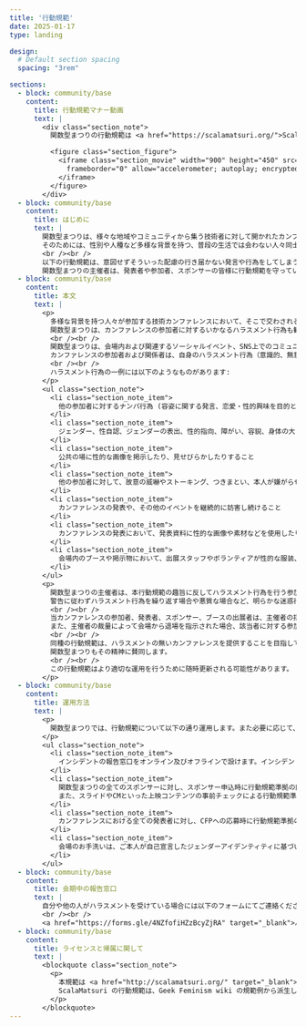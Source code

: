 ```yaml
---
title: '行動規範'
date: 2025-01-17
type: landing

design:
  # Default section spacing
  spacing: "3rem"

sections:
  - block: community/base
    content:
      title: 行動規範マナー動画
      text: |
        <div class="section_note">
          関数型まつりの行動規範は <a href="https://scalamatsuri.org/">ScalaMatsuri</a> の行動規範に基づいています。ScalaMatsuri の行動規範は動画で見る事ができます。

          <figure class="section_figure">
            <iframe class="section_movie" width="900" height="450" src="https://www.youtube.com/embed/lIfOQNTWdxI"
              frameborder="0" allow="accelerometer; autoplay; encrypted-media; gyroscope; picture-in-picture" allowfullscreen>
            </iframe>
          </figure>
        </div>
  - block: community/base
    content:
      title: はじめに
      text: |
        関数型まつりは、様々な地域やコミュニティから集う技術者に対して開かれたカンファレンスを目指しています。
        そのためには、性別や人種など多様な背景を持つ、普段の生活では会わない人々同士でも、互いに敬意を払って楽しい時間を過ごせることが重要だと考えています。
        <br /><br />
        以下の行動規範は、意図せずそういった配慮の行き届かない発言や行為をしてしまうことを防ぐためのガイドラインです。
        関数型まつりの主催者は、発表者や参加者、スポンサーの皆様に行動規範を守っていただくことをお願いしており、その場にそぐわない発言や行為を未然に防ぐための手助けをしています。
  - block: community/base
    content:
      title: 本文
      text: |
        <p>
          多様な背景を持つ人々が参加する技術カンファレンスにおいて、そこで交わされるコミュニケーションは技術的な発表と交流の場に相応しいものであって欲しいと願っています。
          関数型まつりは、カンファレンスの参加者に対するいかなるハラスメント行為も歓迎しません。
          <br /><br />
          関数型まつりは、会場内および関連するソーシャルイベント、SNS上でのコミュニケーションの全てにおいて、参加者、発表者、スポンサー、ブース出展者など、全ての関係者の皆様に対して本行動規範の遵守を求めます。
          カンファレンスの参加者および関係者は、自身のハラスメント行為（意識的、無意識的を問わず）について他者から指摘を受けた場合は、直ちにその行動を中止することを期待されています。
          <br /><br />
          ハラスメント行為の一例には以下のようなものがあります:
        </p>
        <ul class="section_note">
          <li class="section_note_item">
            他の参加者に対するナンパ行為 (容姿に関する発言、恋愛・性的興味を目的とした発言) や不適切な身体的接触を行うこと
          </li>
          <li class="section_note_item">
            ジェンダー、性自認、ジェンダーの表出、性的指向、障がい、容貎、身体の大きさ、年齢、人種、国籍、民族、宗教について、当人が不快に感じる発言や差別を助長する言動を行うこと
          </li>
          <li class="section_note_item">
            公共の場に性的な画像を掲示したり、見せびらかしたりすること
          </li>
          <li class="section_note_item">
            他の参加者に対して、故意の威嚇やストーキング、つきまとい、本人が嫌がらせと感じるような写真撮影や録音録画を行うこと
          </li>
          <li class="section_note_item">
            カンファレンスの発表や、その他のイベントを継続的に妨害し続けること
          </li>
          <li class="section_note_item">
            カンファレンスの発表において、発表資料に性的な画像や素材などを使用したり、性的な演出を行うこと
          </li>
          <li class="section_note_item">
            会場内のブースや掲示物において、出展スタッフやボランティアが性的な服装、制服、コスチュームを着用したり、その他の方法で性的な雰囲気を演出すること
          </li>
        </ul>
        <p>
          関数型まつりの主催者は、本行動規範の趣旨に反してハラスメント行為を行う参加者に対して注意や警告を行います。
          警告に従わずハラスメント行為を繰り返す場合や悪質な場合など、明らかな迷惑行為であると判断できる場合には、発表の中止やカンファレンス会場からの退場の指示を主催者の裁量で行うことがあります。
          <br /><br />
          当カンファレンスの参加者、発表者、スポンサー、ブースの出展者は、主催者の指示に即時かつ無条件に従ってもらえることを期待します。
          また、主催者の裁量によって会場から退場を指示された場合、該当者に対する参加料等の金銭の払い戻しは行わないものとします。
          <br /><br />
          同種の行動規範は、ハラスメントの無いカンファレンスを提供することを目指して、例年 PNW Scala、NE Scala、Scala Days、ScalaMatsuri などでも採用されており、
          関数型まつりもその精神に賛同します。
          <br /><br />
          この行動規範はより適切な運用を行うために随時更新される可能性があります。
        </p>   
  - block: community/base
    content:
      title: 運用方法
      text: |
        <p>
          関数型まつりでは、行動規範について以下の通り運用します。また必要に応じて、新たなプロセスを設ける可能性が有ります。
        </p>
        <ul class="section_note">
          <li class="section_note_item">
            インシデントの報告窓口をオンライン及びオフラインで設けます。インシデントが報告された場合、主催者は同様のインシデントが繰り返し発生しないように努め、必要に応じて注意や警告を行います。
          </li>
          <li class="section_note_item">
            関数型まつりの全てのスポンサーに対し、スポンサー申込時に行動規範準拠の同意を確認しています。
            また、スライドやCMといった上映コンテンツの事前チェックによる行動規範準拠の確認、そして必要な場合は修正を依頼しています。
          </li>
          <li class="section_note_item">
            カンファレンスにおける全ての発表者に対し、CFPへの応募時に行動規範準拠の同意を確認しています。また、スライドの事前チェックによる行動規範準拠の確認、そして必要な場合は修正を依頼しています。
          </li>
          <li class="section_note_item">
            会場のお手洗いは、ご本人が自己宣言したジェンダーアイデンティティに基づいて利用していただいています。非バイナリジェンダーの方は、どのお手洗いでも利用可能としています。
          </li>
        </ul>
  - block: community/base
    content:
      title: 会期中の報告窓口
      text: |
        自分や他の人がハラスメントを受けている場合には以下のフォームにてご連絡ください。
        <br /><br />
        <a href="https://forms.gle/4NZfofiHZzBcyZjRA" target="_blank">ハラスメント インシデント報告フォーム</a>
  - block: community/base
    content:
      title: ライセンスと帰属に関して
      text: |
        <blockquote class="section_note">
          <p>
            本規範は <a href="http://scalamatsuri.org/" target="_blank">ScalaMatsuri</a> の規範に基いています。
            ScalaMatsuri の行動規範は、Geek Feminism wiki の規範例から派生しており、PNW Scala、NE Scala、および Scala Days の影響を受けています。
          </p>
        </blockquote>
---
```

